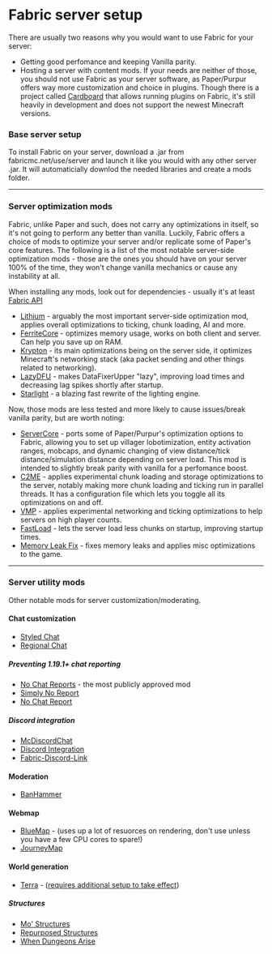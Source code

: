 # Fabric server setup
There are usually two reasons why you would want to use Fabric for your server:
- Getting good perfomance and keeping Vanilla parity.
- Hosting a server with content mods.
If your needs are neither of those, you should not use Fabric as your server software, as Paper/Purpur offers way more customization and choice in plugins.
Though there is a project called [Cardboard](https://github.com/CardboardPowered/cardboard) that allows running plugins on Fabric, it's still heavily in development and does not support the newest Minecraft versions.

### Base server setup
To install Fabric on your server, download a .jar from fabricmc.net/use/server and launch it like you would with any other server .jar. It will automaticially downlod the needed libraries and create a mods folder.

---

### Server optimization mods
Fabric, unlike Paper and such, does not carry any optimizations in itself, so it's not going to perform any better than vanilla.
Luckily, Fabric offers a choice of mods to optimize your server and/or replicate some of Paper's core features. The following is a list of the most notable server-side optimization mods - those are the ones you should have on your server 100% of the time, they won't change vanilla mechanics or cause any instability at all.

When installing any mods, look out for dependencies - usually it's at least [Fabric API]()

- [Lithium](https://modrinth.com/mod/lithium) - arguably the most important server-side optimization mod, applies overall optimizations to ticking, chunk loading, AI and more.
- [FerriteCore](https://modrinth.com/mod/ferrite-core) - optimizes memory usage, works on both client and server. Can help you save up on RAM.
- [Krypton](https://modrinth.com/mod/krypton) - its main optimizations being on the server side, it optimizes Minecraft's networking stack (aka packet sending and other things related to networking).
- [LazyDFU](https://modrinth.com/mod/lazydfu) - makes DataFixerUpper "lazy", improving load times and decreasing lag spikes shortly after startup. 
- [Starlight](https://modrinth.com/mod/starlight) - a blazing fast rewrite of the lighting engine.

Now, those mods are less tested and more likely to cause issues/break vanilla parity, but are worth noting:

- [ServerCore](https://modrinth.com/mod/servercore) - ports some of Paper/Purpur's optimization options to Fabric, allowing you to set up villager lobotimization, entity activation ranges, mobcaps, and dynamic changing of view distance/tick distance/simulation distance depending on server load. This mod is intended to slightly break parity with vanilla for a perfomance boost.
- [C2ME](https://modrinth.com/mod/c2me-fabric) - applies experimental chunk loading and storage optimizations to the server, notably making more chunk loading and ticking run in parallel threads. It has a configuration file which lets you toggle all its optimizations on and off.
- [VMP](https://modrinth.com/mod/vmp-fabric) - applies experimental networking and ticking optimizations to help servers on high player counts.
- [FastLoad](https://modrinth.com/mod/fastload) - lets the server load less chunks on startup, improving startup times.
- [Memory Leak Fix](https://modrinth.com/mod/memoryleakfix) - fixes memory leaks and applies misc optimizations to the game.

---

### Server utility mods

Other notable mods for server customization/moderating.

#### Chat customization

- [Styled Chat](https://modrinth.com/mod/styled-chat)
- [Regional Chat](https://modrinth.com/mod/regional-chat)

##### Preventing 1.19.1+ chat reporting

- [No Chat Reports](https://modrinth.com/mod/no-chat-reports) - the most publicly approved mod
- [Simply No Report](https://modrinth.com/mod/simply-no-report)
- [No Chat Report](https://modrinth.com/mod/no-chat-report)

##### Discord integration

- [McDiscordChat](https://modrinth.com/mod/mcdiscordchat)
- [Discord Integration](https://modrinth.com/mod/dcintegration)
- [Fabric-Discord-Link](https://modrinth.com/mod/fabric-discord-link)

#### Moderation

- [BanHammer]()

#### Webmap

- [BlueMap](https://modrinth.com/mod/bluemap) - (uses up a lot of resuorces on rendering, don't use unless you have a few CPU cores to spare!)
- [JourneyMap](https://modrinth.com/mod/journeymap)

#### World generation

- [Terra](https://modrinth.com/mod/terra) - ([requires additional setup to take effect](https://terra.polydev.org/install/mod-server-world-creation.html))

##### Structures

- [Mo' Structures](https://modrinth.com/mod/mo-structures)
- [Repurposed Structures](https://modrinth.com/mod/repurposed-structures-fabric)
- [When Dungeons Arise](https://modrinth.com/mod/when-dungeons-arise)
